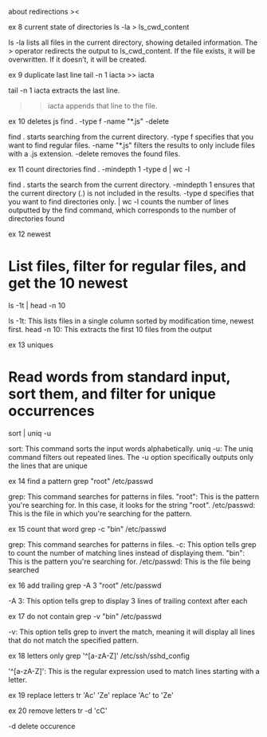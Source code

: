 about redirections ><

ex 8 current state of directories
ls -la > ls_cwd_content

ls -la lists all files in the current directory, showing detailed information.
The > operator redirects the output to ls_cwd_content. If the file exists, it will be overwritten. If it doesn’t, it will be created.

ex 9 duplicate last line
tail -n 1 iacta >> iacta

tail -n 1 iacta extracts the last line.
>> iacta appends that line to the file.

ex 10 deletes js
find . -type f -name "*.js" -delete

find . starts searching from the current directory.
-type f specifies that you want to find regular files.
-name "*.js" filters the results to only include files with a .js extension.
-delete removes the found files.

ex 11 count directories
find . -mindepth 1 -type d | wc -l

find . starts the search from the current directory.
-mindepth 1 ensures that the current directory (.) is not included in the results.
-type d specifies that you want to find directories only.
| wc -l counts the number of lines outputted by the find command, which corresponds to the number of directories found

ex 12 newest
# List files, filter for regular files, and get the 10 newest
ls -1t | head -n 10

ls -1t: This lists files in a single column sorted by modification time, newest first.
head -n 10: This extracts the first 10 files from the output

ex 13 uniques
# Read words from standard input, sort them, and filter for unique occurrences
sort | uniq -u

sort: This command sorts the input words alphabetically.
uniq -u: The uniq command filters out repeated lines. The -u option specifically outputs only the lines that are unique

ex 14 find a pattern
grep "root" /etc/passwd

grep: This command searches for patterns in files.
"root": This is the pattern you're searching for. In this case, it looks for the string "root".
/etc/passwd: This is the file in which you're searching for the pattern.

ex 15 count that word
grep -c "bin" /etc/passwd

grep: This command searches for patterns in files.
-c: This option tells grep to count the number of matching lines instead of displaying them.
"bin": This is the pattern you're searching for.
/etc/passwd: This is the file being searched

ex 16 add trailing
grep -A 3 "root" /etc/passwd

-A 3: This option tells grep to display 3 lines of trailing context after each

ex 17 do not contain
grep -v "bin" /etc/passwd

-v: This option tells grep to invert the match, meaning it will display all lines that do not match the specified pattern.

ex 18 letters only
grep '^[a-zA-Z]' /etc/ssh/sshd_config

'^[a-zA-Z]': This is the regular expression used to match lines starting with a letter.

ex 19 replace letters
tr 'Ac' 'Ze'
replace 'Ac' to 'Ze'

ex 20 remove letters
tr -d 'cC'

-d delete occurence







